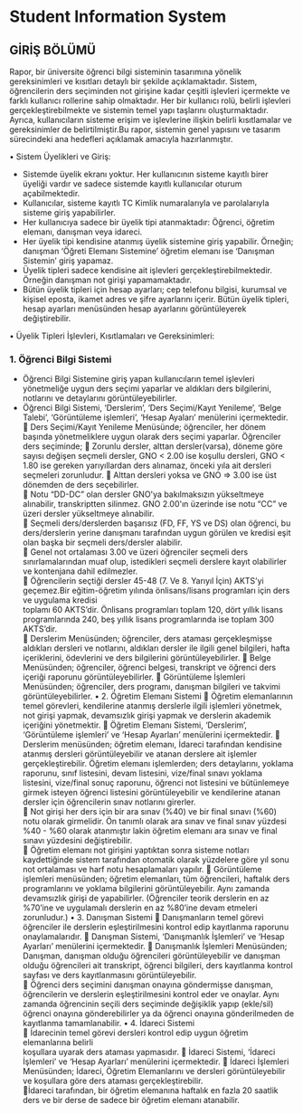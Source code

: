 # Student Information System
## GİRİŞ BÖLÜMÜ 
  Rapor, bir üniversite öğrenci bilgi sisteminin tasarımına yönelik gereksinimleri ve kısıtları detaylı bir şekilde açıklamaktadır. Sistem, öğrencilerin ders seçiminden not girişine kadar çeşitli işlevleri içermekte ve farklı kullanıcı rollerine sahip olmaktadır. Her bir kullanıcı rolü, belirli işlevleri gerçekleştirebilmekte ve sistemin temel yapı taşlarını oluşturmaktadır. Ayrıca, kullanıcıların sisteme erişim ve işlevlerine ilişkin belirli kısıtlamalar ve gereksinimler de belirtilmiştir.Bu rapor, sistemin genel yapısını ve tasarım sürecindeki ana hedefleri açıklamak amacıyla hazırlanmıştır. 

•  Sistem Üyelikleri ve Giriş:
   * Sistemde üyelik ekranı yoktur. Her kullanıcının sisteme kayıtlı birer üyeliği vardır ve sadece sistemde kayıtlı kullanıcılar oturum açabilmektedir. 
   * Kullanıcılar, sisteme kayıtlı TC Kimlik numaralarıyla ve parolalarıyla sisteme giriş yapabilirler. 
   * Her kullanıcıya sadece bir üyelik tipi atanmaktadır: Öğrenci, öğretim elemanı, danışman veya idareci. 
   * Her üyelik tipi kendisine atanmış üyelik sistemine giriş yapabilir. Örneğin; danışman ‘Öğreti Elemanı Sistemine’ öğretim elemanı ise ‘Danışman Sistemin’ giriş yapamaz. 
   * Üyelik tipleri sadece kendisine ait işlevleri gerçekleştirebilmektedir. Örneğin danışman not girişi yapamamaktadır. 
   * Bütün üyelik tipleri için hesap ayarları; cep telefonu bilgisi, kurumsal ve kişisel eposta, ikamet adres ve şifre ayarlarını içerir. Bütün üyelik tipleri, hesap ayarları menüsünden hesap ayarlarını görüntüleyerek değiştirebilir.

•  Üyelik Tipleri İşlevleri, Kısıtlamaları ve Gereksinimleri:   
### 1. Öğrenci Bilgi Sistemi 
   * Öğrenci Bilgi Sistemine giriş yapan kullanıcıların temel işlevleri yönetmeliğe uygun ders seçimi yaparlar ve aldıkları ders bilgilerini, notlarını ve detaylarını görüntüleyebilirler. 
   * Öğrenci Bilgi Sistemi, ‘Derslerim’, ‘Ders Seçimi/Kayıt Yenileme’, ‘Belge Talebi’, 
‘Görüntüleme işlemleri’, ‘Hesap Ayaları’ menülerini içermektedir. 
 Ders Seçimi/Kayıt Yenileme Menüsünde; öğrenciler, her dönem başında 
yönetmeliklere uygun olarak ders seçimi yaparlar. Öğrenciler ders seçiminde; 
 Zorunlu dersler, alttan dersler(varsa), döneme göre sayısı değişen seçmeli 
dersler, GNO < 2.00 ise koşullu dersleri, GNO < 1.80 ise gereken yarıyıllardan 
ders alınamaz, önceki yıla ait dersleri seçmeleri zorunludur. 
 Alttan dersleri yoksa ve GNO => 3.00 ise üst dönemden de ders seçebilirler.  
 Notu “DD-DC” olan dersler GNO'ya bakılmaksızın yükseltmeye alınabilir, 
transkriptten silinmez. GNO 2.00'ın üzerinde ise notu “CC” ve üzeri dersler 
yükseltmeye alınabilir.  
 Seçmeli ders/derslerden başarısız (FD, FF, YS ve DS) olan öğrenci, bu 
ders/derslerin yerine danışmanı tarafından uygun görülen ve kredisi eşit olan 
başka bir seçmeli ders/dersler alabilir.   
 Genel not ortalaması 3.00 ve üzeri öğrenciler seçmeli ders sınırlamalarından 
muaf olup, istedikleri seçmeli derslere kayıt olabilirler ve kontenjana dahil 
edilmezler.  
 Öğrencilerin seçtiği dersler 45-48 (7. Ve 8. Yarıyıl İçin) AKTS’yi geçemez.Bir 
eğitim-öğretim yılında önlisans/lisans programları için ders ve uygulama kredisi   
toplamı 60 AKTS’dir. Önlisans programları toplam 120, dört yıllık lisans 
programlarında 240, beş yıllık lisans programlarında ise toplam 300 AKTS’dir.  
 Derslerim Menüsünden; öğrenciler, ders ataması gerçekleşmişse aldıkları dersleri ve 
notlarını, aldıkları dersler ile ilgili genel bilgileri, hafta içeriklerini, ödevlerini ve ders 
bilgilerini görüntüleyebilirler. 
 Belge Menüsünden; öğrenciler, öğrenci belgesi, transkript ve öğrenci ders içeriği 
raporunu görüntüleyebilirler. 
 Görüntüleme İşlemleri Menüsünden; öğrenciler, ders programı, danışman bilgileri ve 
takvimi görüntüleyebilirler. 
• 2. Öğretim Elemanı Sistemi 
 Öğretim elemanlarının temel görevleri, kendilerine atanmış derslerle ilgili işlemleri 
yönetmek, not girişi yapmak, devamsızlık girişi yapmak ve derslerin akademik içeriğini 
yönetmektir. 
 Öğretim Elemanı Sistemi, ‘Derslerim’, ‘Görüntüleme işlemleri’ ve ‘Hesap Ayarları’ 
menülerini içermektedir. 
 Derslerim menüsünden; öğretim elemanı, İdareci tarafından kendisine atanmış dersleri 
görüntüleyebilir ve atanan derslere ait işlemler gerçekleştirebilir. Öğretim elemanı 
işlemlerden; ders detaylarını, yoklama raporunu, sınıf listesini, devam listesini, 
vize/final sınavı yoklama listesini, vize/final sonuç raporunu, öğrenci not listesini ve 
bütünlemeye girmek isteyen öğrenci listesini görüntüleyebilir ve kendilerine atanan 
dersler için öğrencilerin sınav notlarını girerler.  
 Not girişi her ders için bir ara sınav (%40) ve bir final sınavı (%60) notu 
olarak girmelidir. Ön tanımlı olarak ara sınav ve final sınav yüzdesi %40 - %60 
olarak atanmıştır lakin öğretim elemanı ara sınav ve final sınavı yüzdesini 
değiştirebilir.  
 Öğretim elemanı not girişini yaptıktan sonra sisteme notları kaydettiğinde 
sistem tarafından otomatik olarak yüzdelere göre yıl sonu not ortalaması ve harf 
notu hesaplamaları yapılır. 
 Görüntüleme işlemleri menüsünden; öğretim elemanları, tüm öğrencileri, haftalık 
ders programlarını ve yoklama bilgilerini görüntüleyebilir. Aynı zamanda devamsızlık 
girişi de yapabilirler. (Öğrenciler teorik derslerin en az %70’ine ve uygulamalı derslerin 
en az %80’ine devam etmeleri zorunludur.) 
•  3. Danışman Sistemi 
 Danışmanların temel görevi öğrenciler ile derslerin eşleştirilmesini kontrol edip 
kayıtlanma raporunu onaylamalarıdır. 
 Danışman Sistemi, ‘Danışmanlık İşlemleri’ ve ‘Hesap Ayarları’ menülerini 
içermektedir. 
 Danışmanlık İşlemleri Menüsünden; Danışman, danışman olduğu öğrencileri 
görüntüleyebilir ve danışman olduğu öğrencileri ait transkript, öğrenci bilgileri, ders 
kayıtlanma kontrol sayfası ve ders kayıtlanmasını görüntüleyebilir.  
 Öğrenci ders seçimini danışman onayına göndermişse danışman, öğrencilerin 
ve derslerin eşleştirilmesini kontrol eder ve onaylar. Aynı zamanda öğrencinin 
seçili ders seçiminde değişiklik yapıp (ekle/sil) öğrenci onayına gönderebilirler 
ya da öğrenci onayına gönderilmeden de kayıtlanma tamamlanabilir. 
•  4. İdareci Sistemi  
 İdarecinin temel görevi dersleri kontrol edip uygun öğretim elemanlarına belirli       
koşullara uyarak ders ataması yapmasıdır. 
 İdareci Sistemi, ‘İdareci İşlemleri’ ve ‘Hesap Ayarları’ menülerini içermektedir. 
 İdareci İşlemleri Menüsünden; İdareci, Öğretim Elemanlarını ve dersleri 
görüntüleyebilir ve koşullara göre ders ataması gerçekleştirebilir.  
İdareci tarafından, bir öğretim elemanına haftalık en fazla 20 saatlik ders ve bir 
derse de sadece bir öğretim elemanı atanabilir.
